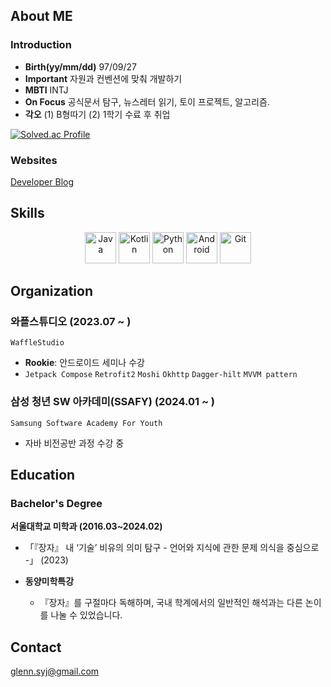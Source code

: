 ## About ME

  ### Introduction
 
  - **Birth(yy/mm/dd)** 97/09/27
  - **Important** 자원과 컨벤션에 맞춰 개발하기
  - **MBTI** INTJ
  - **On Focus** 공식문서 탐구, 뉴스레터 읽기, 토이 프로젝트, 알고리즘.
  - **각오** (1) B형따기 (2) 1학기 수료 후 취업
  
  [![Solved.ac Profile](http://mazassumnida.wtf/api/generate_badge?boj=glennsyj)](https://solved.ac/glennsyj)
  
  ### Websites
  
  [Developer Blog](https://velog.io/@glenn_syj/posts)

## Skills

<p align="center"> <img src="https://user-images.githubusercontent.com/25181517/117201156-9a724800-adec-11eb-9a9d-3cd0f67da4bc.png" width="50px" height="50px" title="Java" style="display: inline-block"> </img> <img src="https://user-images.githubusercontent.com/25181517/185062810-7ee0c3d2-17f2-4a98-9d8a-a9576947692b.png" width="50px" height="50px" title="Kotlin" style="display: inline-block"></img> <img src="https://user-images.githubusercontent.com/25181517/183423507-c056a6f9-1ba8-4312-a350-19bcbc5a8697.png" width="50px" height="50px" title="Python" style="display: inline-block"></img> <img src="https://user-images.githubusercontent.com/25181517/117269608-b7dcfb80-ae58-11eb-8e66-6cc8753553f0.png" width="50px" height="50px" title="Android" style="display: inline-block"></img> <img src="https://user-images.githubusercontent.com/25181517/192108372-f71d70ac-7ae6-4c0d-8395-51d8870c2ef0.png" width="50px" height="50px" title="Git" style="display: inline-block"></img> </p>


## Organization

### 와플스튜디오 (2023.07 ~ )

`WaffleStudio`
- **Rookie**: 안드로이드 세미나 수강
- `Jetpack Compose` `Retrofit2` `Moshi` `Okhttp` `Dagger-hilt` `MVVM pattern`

### 삼성 청년 SW 아카데미(SSAFY) (2024.01 ~ )
`Samsung Software Academy For Youth`
- 자바 비전공반 과정 수강 중

## Education

### Bachelor's Degree

**서울대학교 미학과 (2016.03~2024.02)**
- 「『장자』 내 ‘기술’ 비유의 의미 탐구 - 언어와 지식에 관한 문제 의식을 중심으로 -」 (2023)

- **동양미학특강**
  - 『장자』를 구절마다 독해하며, 국내 학계에서의 일반적인 해석과는 다른 논이를 나눌 수 있었습니다.

## Contact
glenn.syj@gmail.com